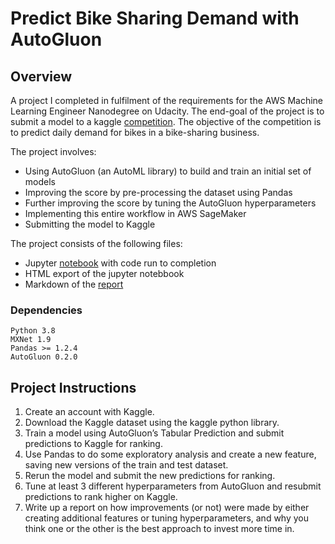 # Predict Bike Sharing Demand with AutoGluon

## Overview

A project I completed in fulfilment of the requirements for the AWS Machine Learning Engineer Nanodegree on Udacity. The end-goal of the project is to submit a model to a kaggle [competition](https://www.kaggle.com/c/bike-sharing-demand). The objective of the competition is to predict daily demand for bikes in a bike-sharing business.

The project involves: 
* Using AutoGluon (an AutoML library) to build and train an initial set of models
* Improving the score by pre-processing the dataset using Pandas
* Further improving the score by tuning the AutoGluon hyperparameters
* Implementing this entire workflow in AWS SageMaker
* Submitting the model to Kaggle

The project consists of the following files:
* Jupyter [notebook](project.ipynb) with code run to completion
* HTML export of the jupyter notebbook
* Markdown of the [report](report.md)

### Dependencies

```
Python 3.8
MXNet 1.9
Pandas >= 1.2.4
AutoGluon 0.2.0 
```



## Project Instructions

1. Create an account with Kaggle.
2. Download the Kaggle dataset using the kaggle python library.
3. Train a model using AutoGluon’s Tabular Prediction and submit predictions to Kaggle for ranking.
4. Use Pandas to do some exploratory analysis and create a new feature, saving new versions of the train and test dataset.
5. Rerun the model and submit the new predictions for ranking.
6. Tune at least 3 different hyperparameters from AutoGluon and resubmit predictions to rank higher on Kaggle.
7. Write up a report on how improvements (or not) were made by either creating additional features or tuning hyperparameters, and why you think one or the other is the best approach to invest more time in.


